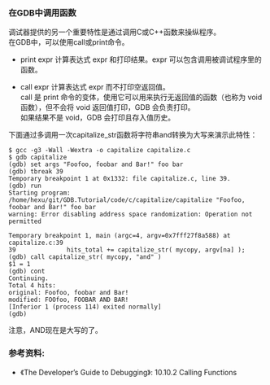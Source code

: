 ### 在GDB中调用函数

调试器提供的另一个重要特性是通过调用C或C++函数来操纵程序。  
在GDB中，可以使用call或print命令。

- print expr
    计算表达式 expr 和打印结果。expr 可以包含调用被调试程序里的函数。

- call expr
    计算表达式 expr 而不打印空返回值。  
    call 是 print 命令的变体，使用它可以用来执行无返回值的函数（也称为 void 函数），但不会将 void 返回值打印，GDB 会负责打印。  
    如果结果不是 void，GDB 会打印且存入值历史。  

下面通过多调用一次capitalize_str函数将字符串and转换为大写来演示此特性：

```
$ gcc -g3 -Wall -Wextra -o capitalize capitalize.c
$ gdb capitalize
(gdb) set args "Foofoo, foobar and Bar!" foo bar
(gdb) tbreak 39
Temporary breakpoint 1 at 0x1332: file capitalize.c, line 39.
(gdb) run
Starting program: /home/hexu/git/GDB.Tutorial/code/c/capitalize/capitalize "Foofoo, foobar and Bar!" foo bar
warning: Error disabling address space randomization: Operation not permitted

Temporary breakpoint 1, main (argc=4, argv=0x7fff27f8a588) at capitalize.c:39
39              hits_total += capitalize_str( mycopy, argv[na] );
(gdb) call capitalize_str( mycopy, "and" )
$1 = 1
(gdb) cont
Continuing.
Total 4 hits:
original: Foofoo, foobar and Bar!
modified: FOOfoo, FOOBAR AND BAR!
[Inferior 1 (process 114) exited normally]
(gdb)
```

注意，AND现在是大写的了。

### 参考资料:
- 《The Developer’s Guide to Debugging》:  10.10.2 Calling Functions
